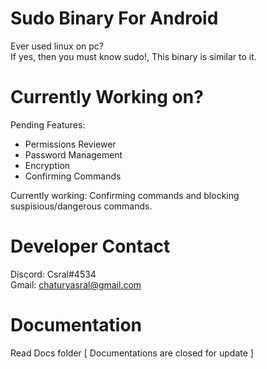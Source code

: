 # Sudo Binary For Android

Ever used linux on pc?  
If yes, then you must know sudo!, This binary is similar to it. 

# Currently Working on?

Pending Features:

* Permissions Reviewer
* Password Management
* Encryption 
* Confirming Commands


Currently working: Confirming commands and blocking suspisious/dangerous commands.

# Developer Contact

Discord: Csral#4534  
Gmail: chaturyasral@gmail.com

# Documentation

Read Docs folder [ Documentations are closed for update ]
